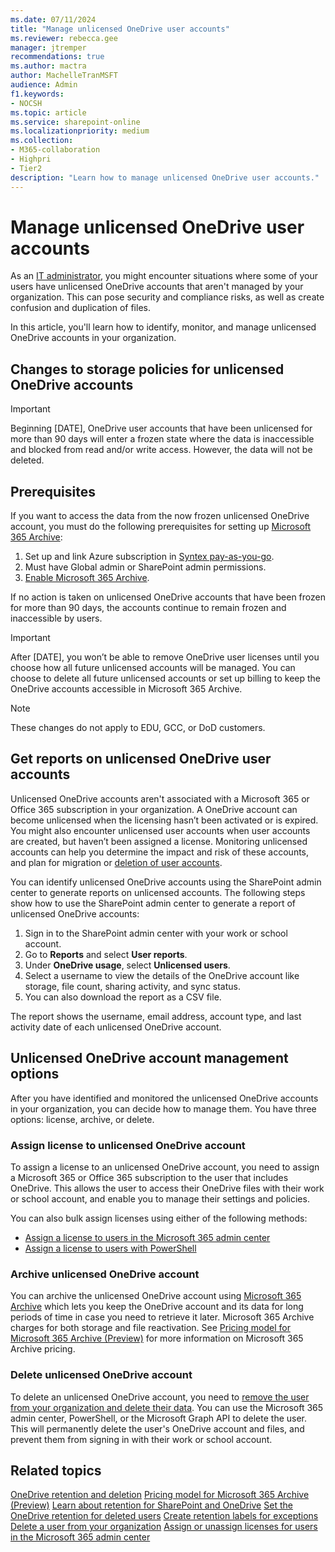 ```yaml
---
ms.date: 07/11/2024
title: "Manage unlicensed OneDrive user accounts"
ms.reviewer: rebecca.gee
manager: jtremper
recommendations: true
ms.author: mactra
author: MachelleTranMSFT
audience: Admin
f1.keywords:
- NOCSH
ms.topic: article
ms.service: sharepoint-online
ms.localizationpriority: medium
ms.collection:
- M365-collaboration
- Highpri
- Tier2
description: "Learn how to manage unlicensed OneDrive user accounts."
---
```


# Manage unlicensed OneDrive user accounts

As an [IT administrator](/microsoft-365/admin/add-users/about-admin-roles.md), you might encounter situations where some of your users have unlicensed OneDrive accounts that aren't managed by your organization. This can pose security and compliance risks, as well as create confusion and duplication of files.

In this article, you'll learn how to identify, monitor, and manage unlicensed OneDrive accounts in your organization.

## Changes to storage policies for unlicensed OneDrive accounts

> [!IMPORTANT]
> Beginning [DATE], OneDrive user accounts that have been unlicensed for more than 90 days will enter a frozen state where the data is inaccessible and blocked from read and/or write access. However, the data will not be deleted.

## Prerequisites

If you want to access the data from the now frozen unlicensed OneDrive account, you must do the following prerequisites for setting up [Microsoft 365 Archive](/microsoft-365/syntex/archive/archive-setup.md):

1. Set up and link Azure subscription in [Syntex pay-as-you-go](/microsoft-365/syntex/syntex-azure-billing.md).
2. Must have Global admin or SharePoint admin permissions.
3. [Enable Microsoft 365 Archive](/microsoft-365/syntex/syntex-azure-billing.md).

If no action is taken on unlicensed OneDrive accounts that have been frozen for more than 90 days, the accounts continue to remain frozen and inaccessible by users.

> [!IMPORTANT]
> After [DATE], you won’t be able to remove OneDrive user licenses until you choose how all future unlicensed accounts will be managed. You can choose to delete all future unlicensed accounts or set up billing to keep the OneDrive accounts accessible in Microsoft 365 Archive.

> [!NOTE]
> These changes do not apply to EDU, GCC, or DoD customers.

## Get reports on unlicensed OneDrive user accounts

Unlicensed OneDrive accounts aren't associated with a Microsoft 365 or Office 365 subscription in your organization. A OneDrive account can become unlicensed when the licensing hasn’t been activated or is expired. You might also encounter unlicensed user accounts when user accounts are created, but haven’t been assigned a license. Monitoring unlicensed accounts can help you determine the impact and risk of these accounts, and plan for migration or [deletion of user accounts](/microsoft-365/admin/add-users/delete-a-user.md).

You can identify unlicensed OneDrive accounts using the SharePoint admin center to generate reports on unlicensed accounts. The following steps show how to use the SharePoint admin center to generate a report of unlicensed OneDrive accounts:

1. Sign in to the SharePoint admin center with your work or school account.
2. Go to **Reports** and select **User reports**.
3. Under **OneDrive usage**, select **Unlicensed users**.
4. Select a username to view the details of the OneDrive account like storage, file count, sharing activity, and sync status.
5. You can also download the report as a CSV file.

The report shows the username, email address, account type, and last activity date of each unlicensed OneDrive account.

## Unlicensed OneDrive account management options

After you have identified and monitored the unlicensed OneDrive accounts in your organization, you can decide how to manage them. You have three options: license, archive, or delete.

### Assign license to unlicensed OneDrive account

To assign a license to an unlicensed OneDrive account, you need to assign a Microsoft 365 or Office 365 subscription to the user that includes OneDrive. This allows the user to access their OneDrive files with their work or school account, and enable you to manage their settings and policies.

You can also bulk assign licenses using either of the following methods:

- [Assign a license to users in the Microsoft 365 admin center](/microsoft-365/admin/manage/assign-licenses-to-users.md)
- [Assign a license to users with PowerShell](/microsoft-365/enterprise/assign-licenses-to-user-accounts-with-microsoft-365-powershell.md)

### Archive unlicensed OneDrive account

You can archive the unlicensed OneDrive account using [Microsoft 365 Archive](/microsoft-365/syntex/archive/archive-overview.md) which lets you keep the OneDrive account and its data for long periods of time in case you need to retrieve it later. Microsoft 365 Archive charges for both storage and file reactivation. See [Pricing model for Microsoft 365 Archive (Preview)](/microsoft-365/syntex/archive/archive-pricing.md) for more information on Microsoft 365 Archive pricing.

### Delete unlicensed OneDrive account

To delete an unlicensed OneDrive account, you need to [remove the user from your organization and delete their data](/microsoft-365/admin/add-users/delete-a-user.md). You can use the Microsoft 365 admin center, PowerShell, or the Microsoft Graph API to delete the user. This will permanently delete the user's OneDrive account and files, and prevent them from signing in with their work or school account.

## Related topics

[OneDrive retention and deletion](retention-and-deletion.md)
[Pricing model for Microsoft 365 Archive (Preview)](/microsoft-365/archive/archive-pricing.md)
[Learn about retention for SharePoint and OneDrive](/purview/retention-policies-sharepoint#how-retention-works-with-microsoft-365-archive.md)
[Set the OneDrive retention for deleted users](set-retention.md)
[Create retention labels for exceptions](/purview/create-retention-labels-data-lifecycle-management.md)
[Delete a user from your organization](/microsoft-365/admin/add-users/delete-a-user.md)
[Assign or unassign licenses for users in the Microsoft 365 admin center](/microsoft-365/admin/manage/assign-licenses-to-users.md)
